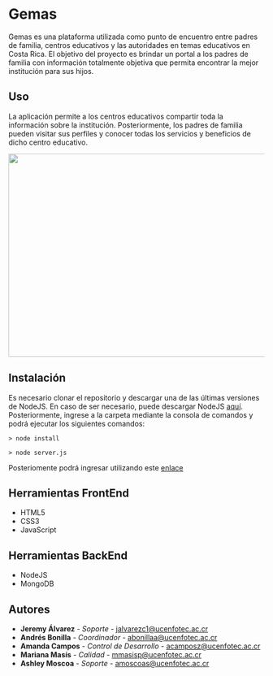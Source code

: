 # Gemas

Gemas es una plataforma utilizada como punto de encuentro entre padres de familia, centros educativos y las autoridades en temas educativos en Costa Rica. El objetivo del proyecto es brindar un portal a los padres de familia con información totalmente objetiva que permita encontrar la mejor institución para sus hijos.

## Uso

La aplicación permite a los centros educativos compartir toda la información sobre la institución. Posteriormente, los padres de familia pueden visitar sus perfiles y conocer todas los servicios y beneficios de dicho centro educativo.

<img src="GemasDemonstration.gif" height="400" width="750">

## Instalación

Es necesario clonar el repositorio y descargar una de las últimas versiones de NodeJS. En caso de ser necesario, puede descargar NodeJS [aquí](https://nodejs.org/es/download/). Posteriormente, ingrese a la carpeta mediante la consola de comandos y podrá ejecutar los siguientes comandos:

```
> node install

> node server.js
```
Posteriomente podrá ingresar utilizando este [enlace](http://localhost:3000/public/index.html)

## Herramientas FrontEnd

* HTML5
* CSS3
* JavaScript

## Herramientas BackEnd
* NodeJS
* MongoDB 

## Autores

* **Jeremy Álvarez** - *Soporte* - jalvarezc1@ucenfotec.ac.cr
* **Andrés Bonilla** - *Coordinador* - abonillaa@ucenfotec.ac.cr
* **Amanda Campos** - *Control de Desarrollo* - acamposz@ucenfotec.ac.cr
* **Mariana Masís** - *Calidad* - mmasisp@ucenfotec.ac.cr
* **Ashley Moscoa** - *Soporte* - amoscoas@ucenfotec.ac.cr
